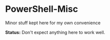 # PowerShell-Misc
Minor stuff kept here for my own convenience

**Status:** Don't expect anything here to work well.
